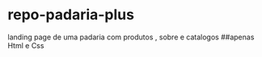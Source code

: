# repo-padaria-plus
landing page de uma padaria com produtos , sobre e catalogos ##apenas Html e Css 
